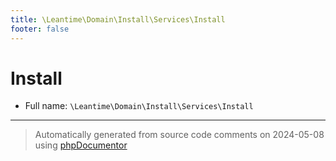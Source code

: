 ```yaml
---
title: \Leantime\Domain\Install\Services\Install
footer: false
---
```


# Install





* Full name: `\Leantime\Domain\Install\Services\Install`





---
> Automatically generated from source code comments on 2024-05-08 using [phpDocumentor](http://www.phpdoc.org/)
